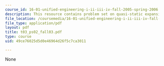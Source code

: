 ```yaml
---
course_id: 16-01-unified-engineering-i-ii-iii-iv-fall-2005-spring-2006
description: This resource contains problem set on quasi-static expansion processes.
file_location: /coursemedia/16-01-unified-engineering-i-ii-iii-iv-fall-2005-spring-2006/49ce76025d5d0e46964d26f5c7ca3011_t03_ps02_fall03.pdf
file_type: application/pdf
layout: pdf
title: t03_ps02_fall03.pdf
type: course
uid: 49ce76025d5d0e46964d26f5c7ca3011

---
```

None